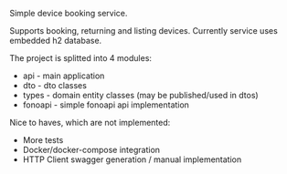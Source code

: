 Simple device booking service. 

Supports booking, returning and listing devices. 
Currently service uses embedded h2 database. 

The project is splitted into 4 modules:
 * api     - main application
 * dto     - dto classes
 * types   - domain entity classes (may be published/used in dtos)
 * fonoapi - simple fonoapi api implementation

Nice to haves, which are not implemented:
 * More tests
 * Docker/docker-compose integration
 * HTTP Client swagger generation / manual implementation
